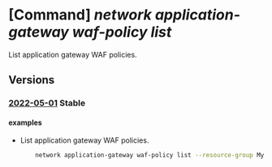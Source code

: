 # [Command] _network application-gateway waf-policy list_

List application gateway WAF policies.

## Versions

### [2022-05-01](/Resources/mgmt-plane/L3N1YnNjcmlwdGlvbnMve30vcHJvdmlkZXJzL21pY3Jvc29mdC5uZXR3b3JrL2FwcGxpY2F0aW9uZ2F0ZXdheXdlYmFwcGxpY2F0aW9uZmlyZXdhbGxwb2xpY2llcw==/2022-05-01.xml) **Stable**

<!-- mgmt-plane /subscriptions/{}/providers/microsoft.network/applicationgatewaywebapplicationfirewallpolicies 2022-05-01 -->
<!-- mgmt-plane /subscriptions/{}/resourcegroups/{}/providers/microsoft.network/applicationgatewaywebapplicationfirewallpolicies 2022-05-01 -->

#### examples

- List application gateway WAF policies.
    ```bash
        network application-gateway waf-policy list --resource-group MyResourceGroup
    ```

